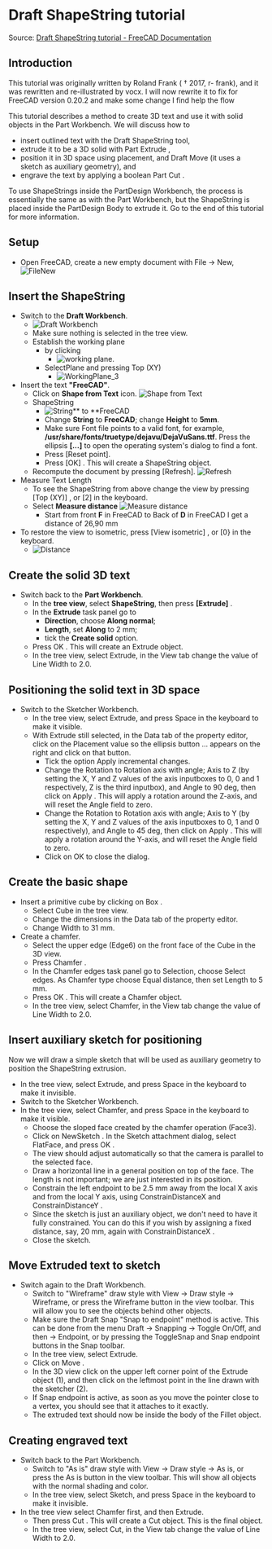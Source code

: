 # Draft ShapeString tutorial

Source: [Draft ShapeString tutorial - FreeCAD Documentation](https://wiki.freecad.org/Draft_ShapeString_tutorial)

## Introduction

This tutorial was originally written by Roland Frank ( † 2017, r-
frank), and it was rewritten and re-illustrated by vocx. I will now rewrite it to fix for FreeCAD version 0.20.2 and make some change I find help the flow

This tutorial describes a method to create 3D text and use it with
solid objects in the Part Workbench. We will discuss how to

* insert outlined text with the Draft ShapeString tool,
* extrude it to be a 3D solid with Part Extrude ,
* position it in 3D space using placement, and Draft Move (it uses a sketch as auxiliary geometry), and 
* engrave the text by applying a boolean Part Cut .

To use ShapeStrings inside the PartDesign Workbench, the process is essentially the same as with the Part Workbench, but the ShapeString is placed inside the PartDesign Body to extrude it. Go to the end of this tutorial for more information.

## Setup

* Open FreeCAD, create a new empty document with File → New, ![FileNew](./Image/FileNew.png) 

## Insert the ShapeString

* Switch to the **Draft Workbench**.
  * ![Draft Workbench](./Image/DraftWorkbench.png)
  * Make sure nothing is selected in the tree view.
  * Establish the working plane 
    * by clicking 
      * ![working plane](./Image/WorkingPlane_1.png). 
    * SelectPlane and pressing  Top (XY)
      * ![WorkingPlane_3](./Image/WorkingPlane_3.png)
* Insert the text **"FreeCAD"**.
  * Click on **Shape from Text** icon. ![Shape from Text](./Image/ShapeFromText.png)
  * ShapeString
    * ![String** to **FreeCAD](./Image/StringToFreeCAD.png)
    * Change **String** to **FreeCAD**; change **Height** to **5mm**.
    * Make sure Font file points to a valid font, for example, **/usr/share/fonts/truetype/dejavu/DejaVuSans.ttf**. Press the ellipsis **[...]** to open the operating system's dialog to find a font.
    * Press [Reset point].
    * Press [OK] . This will create a ShapeString object.
  * Recompute the document by pressing [Refresh]. ![Refresh](./Image/Refresh.png)
* Measure Text Length
  * To see the ShapeString from above change the view by pressing [Top (XY)] , or [2] in the keyboard.
  * Select **Measure distance** ![Measure distance](./Image/MeasureDistance.png)
    * Start from front **F** in FreeCAD to Back of **D** in FreeCAD I get a distance of 26,90 mm
* To restore the view to isometric, press [View isometric] , or [0} in the keyboard.
  * ![Distance](./Image/Distance.png)

## Create the solid 3D text

* Switch back to the **Part Workbench**.
  * In the **tree view**, select **ShapeString**, then press **[Extrude]** .
  * In the **Extrude** task panel go to 
    * **Direction**, choose **Along normal**;
    * **Length**, set **Along** to 2 mm;
    * tick the **Create solid** option.
  * Press OK . This will create an Extrude object.
  * In the tree view, select Extrude, in the View tab change the value of Line Width to 2.0.

## Positioning the solid text in 3D space

* Switch to the Sketcher Workbench.
  * In the tree view, select Extrude, and press Space in the keyboard to make it visible.
  * With Extrude still selected, in the Data tab of the property editor, click on the Placement value so the ellipsis button ... appears on the right and click on that button.
    * Tick the option Apply incremental changes.
    * Change the Rotation to Rotation axis with angle; Axis to Z (by setting the X, Y and Z values of the axis inputboxes to 0, 0 and 1 respectively, Z is the third inputbox), and Angle to 90 deg, then click on Apply . This will apply a rotation around the Z-axis, and will reset the Angle field to zero.
    * Change the Rotation to Rotation axis with angle; Axis to Y (by setting the X, Y and Z values of the axis inputboxes to 0, 1 and 0 respectively), and Angle to 45 deg, then click on Apply . This will apply a rotation around the Y-axis, and will reset the Angle field to zero.
    * Click on OK to close the dialog.

## Create the basic shape

* Insert a primitive cube by clicking on Box .
  * Select Cube in the tree view.
  * Change the dimensions in the Data tab of the property editor.
  * Change Width to 31 mm.
* Create a chamfer.
  * Select the upper edge (Edge6) on the front face of the Cube in the 3D view.
  * Press Chamfer .
  * In the Chamfer edges task panel go to Selection, choose Select edges. As Chamfer type choose Equal distance, then set Length to 5 mm.
  * Press OK . This will create a Chamfer object.
  * In the tree view, select Chamfer, in the View tab change the value of Line Width to 2.0.

## Insert auxiliary sketch for positioning

Now we will draw a simple sketch that will be used as auxiliary geometry to position the ShapeString extrusion.

* In the tree view, select Extrude, and press Space in the keyboard to make it invisible.
* Switch to the Sketcher Workbench.
* In the tree view, select Chamfer, and press Space in the keyboard to make it visible.
  * Choose the sloped face created by the chamfer operation (Face3).
  * Click on NewSketch . In the Sketch attachment dialog, select FlatFace, and press OK .
  * The view should adjust automatically so that the camera is parallel to the selected face.
  * Draw a horizontal line in a general position on top of the face. The length is not important; we are just interested in its position.
  * Constrain the left endpoint to be 2.5 mm away from the local X axis and from the local Y axis, using ConstrainDistanceX and ConstrainDistanceY .
  * Since the sketch is just an auxiliary object, we don't need to have it fully constrained. You can do this if you wish by assigning a fixed distance, say, 20 mm, again with ConstrainDistanceX .
  * Close the sketch.

## Move Extruded text to sketch

* Switch again to the Draft Workbench.
  * Switch to "Wireframe" draw style with View → Draw style → Wireframe, or press the Wireframe button in the view toolbar. This will allow you to see the objects behind other objects.
  * Make sure the Draft Snap "Snap to endpoint" method is active. This can be done from the menu Draft → Snapping → Toggle On/Off, and then → Endpoint, or by pressing the ToggleSnap and Snap endpoint buttons in the Snap toolbar.
  * In the tree view, select Extrude.
  * Click on Move .
  * In the 3D view click on the upper left corner point of the Extrude object (1), and then click on the leftmost point in the line drawn with the sketcher (2).
  * If Snap endpoint is active, as soon as you move the pointer close to a vertex, you should see that it attaches to it exactly.
  * The extruded text should now be inside the body of the Fillet object.

## Creating engraved text

* Switch back to the Part Workbench.
  * Switch to "As is" draw style with View → Draw style → As is, or press the As is button in the view toolbar. This will show all objects with the normal shading and color.
  * In the tree view, select Sketch, and press Space in the keyboard to make it invisible.
* In the tree view select Chamfer first, and then Extrude.
  * Then press Cut . This will create a Cut object. This is the final object.
  * In the tree view, select Cut, in the View tab change the value of Line Width to 2.0.